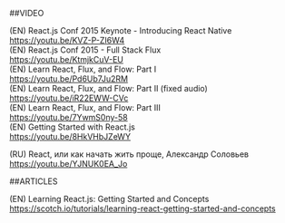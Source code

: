 ##VIDEO

(EN) React.js Conf 2015 Keynote - Introducing React Native  
https://youtu.be/KVZ-P-ZI6W4  
(EN) React.js Conf 2015 - Full Stack Flux  
https://youtu.be/KtmjkCuV-EU  
(EN) Learn React, Flux, and Flow: Part I  
https://youtu.be/Pd6Ub7Ju2RM  
(EN) Learn React, Flux, and Flow: Part II (fixed audio)  
https://youtu.be/iR22EWW-CVc  
(EN) Learn React, Flux, and Flow: Part III  
https://youtu.be/7YwmS0ny-58  
(EN) Getting Started with React.js  
https://youtu.be/8HkVHbJZeWY  

(RU) React, или как начать жить проще, Александр Соловьев  
https://youtu.be/YJNUK0EA_Jo  



##ARTICLES

(EN) Learning React.js: Getting Started and Concepts  https://scotch.io/tutorials/learning-react-getting-started-and-concepts  

